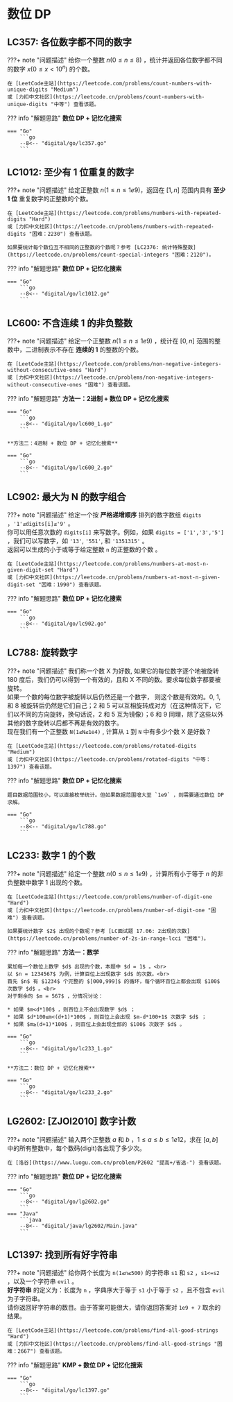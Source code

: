 # 数位 DP

## LC357: 各位数字都不同的数字

???+ note "问题描述"
    给你一个整数 $n(0≤n≤8)$ ，统计并返回各位数字都不同的数字 $x(0≤x<10^n)$ 的个数。

    在 [LeetCode主站](https://leetcode.com/problems/count-numbers-with-unique-digits "Medium")
    或 [力扣中文社区](https://leetcode.cn/problems/count-numbers-with-unique-digits "中等") 查看该题。

??? info "解题思路"
    **数位 DP + 记忆化搜索**

    === "Go"
        ```go
        --8<-- "digital/go/lc357.go"
        ```

## LC1012: 至少有 1 位重复的数字

???+ note "问题描述"
    给定正整数 $n(1≤n≤1e9)$，返回在 $[1, n]$ 范围内具有 **至少 $1$ 位** 重复数字的正整数的个数。

    在 [LeetCode主站](https://leetcode.com/problems/numbers-with-repeated-digits "Hard")
    或 [力扣中文社区](https://leetcode.cn/problems/numbers-with-repeated-digits "困难：2230") 查看该题。

    如果要统计每个数位互不相同的正整数的个数呢？参考 [LC2376: 统计特殊整数](https://leetcode.cn/problems/count-special-integers "困难：2120")。

??? info "解题思路"
    **数位 DP + 记忆化搜索**

    === "Go"
        ```go
        --8<-- "digital/go/lc1012.go"
        ```

## LC600: 不含连续 1 的非负整数

???+ note "问题描述"
    给定一个正整数 $n(1≤n≤1e9)$ ，统计在 $[0, n]$ 范围的整数中，二进制表示不存在 **连续的 $1$** 的整数的个数。

    在 [LeetCode主站](https://leetcode.com/problems/non-negative-integers-without-consecutive-ones "Hard")
    或 [力扣中文社区](https://leetcode.cn/problems/non-negative-integers-without-consecutive-ones "困难") 查看该题。

??? info "解题思路"
    **方法一：2进制 + 数位 DP + 记忆化搜索**

    === "Go"
        ```go
        --8<-- "digital/go/lc600_1.go"
        ```

    **方法二：4进制 + 数位 DP + 记忆化搜索**

    === "Go"
        ```go
        --8<-- "digital/go/lc600_2.go"
        ```

## LC902: 最大为 N 的数字组合

???+ note "问题描述"
    给定一个按 **严格递增顺序** 排列的数字数组 `digits` ，`'1'≤digits[i]≤'9'` 。<br>
    你可以用任意次数的 `digits[i]` 来写数字。例如，如果 `digits = ['1','3','5']` ，我们可以写数字，如 `'13'`, `'551'`, 和 `'1351315'` 。<br>
    返回可以生成的小于或等于给定整数 `n` 的正整数的个数 。

    在 [LeetCode主站](https://leetcode.com/problems/numbers-at-most-n-given-digit-set "Hard")
    或 [力扣中文社区](https://leetcode.cn/problems/numbers-at-most-n-given-digit-set "困难：1990") 查看该题。

??? info "解题思路"
    **数位 DP + 记忆化搜索**

    === "Go"
        ```go
        --8<-- "digital/go/lc902.go"
        ```

## LC788: 旋转数字

???+ note "问题描述"
    我们称一个数 X 为好数, 如果它的每位数字逐个地被旋转 180 度后，我们仍可以得到一个有效的，且和 X 不同的数。要求每位数字都要被旋转。<br>
    如果一个数的每位数字被旋转以后仍然还是一个数字， 则这个数是有效的。0, 1, 和 8 被旋转后仍然是它们自己；2 和 5 可以互相旋转成对方（在这种情况下，它们以不同的方向旋转，换句话说，2 和 5 互为镜像）；6 和 9 同理，除了这些以外其他的数字旋转以后都不再是有效的数字。<br>
    现在我们有一个正整数 `N(1≤N≤1e4)` , 计算从 `1` 到 `N` 中有多少个数 X 是好数？

    在 [LeetCode主站](https://leetcode.com/problems/rotated-digits "Medium")
    或 [力扣中文社区](https://leetcode.cn/problems/rotated-digits "中等：1397") 查看该题。

??? info "解题思路"
    **数位 DP + 记忆化搜索**

    题目数据范围较小，可以直接枚举统计。但如果数据范围增大至 `1e9` ，则需要通过数位 DP 求解。

    === "Go"
        ```go
        --8<-- "digital/go/lc788.go"
        ```

## LC233: 数字 1 的个数

???+ note "问题描述"
    给定一个整数 $n(0≤n≤1e9)$ ，计算所有小于等于 $n$ 的非负整数中数字 $1$ 出现的个数。

    在 [LeetCode主站](https://leetcode.com/problems/number-of-digit-one "Hard")
    或 [力扣中文社区](https://leetcode.cn/problems/number-of-digit-one "困难") 查看该题。

    如果要统计数字 $2$ 出现的个数呢？参考 [LC面试题 17.06: 2出现的次数](https://leetcode.cn/problems/number-of-2s-in-range-lcci "困难")。

??? info "解题思路"
    **方法一：数学**

    累加每一个数位上数字 $d$ 出现的个数，本题中 $d = 1$ 。<br>
    以 $n = 1234567$ 为例，计算百位上出现数字 $d$ 的次数。<br>
	首先 $n$ 有 $1234$ 个完整的 $[000,999]$ 的循环，每个循环百位上都会出现 $100$ 次数字 $d$ 。<br>
	对于剩余的 $m = 567$ ，分情况讨论：

    * 如果 $m<d*100$ ，则百位上不会出现数字 $d$ ；
	* 如果 $d*100≤m<(d+1)*100$ ，则百位上会出现 $m-d*100+1$ 次数字 $d$ ；
	* 如果 $m≥(d+1)*100$ ，则百位上会出现全部的 $100$ 次数字 $d$ 。

    === "Go"
        ```go
        --8<-- "digital/go/lc233_1.go"
        ```

    **方法二：数位 DP + 记忆化搜索**

    === "Go"
        ```go
        --8<-- "digital/go/lc233_2.go"
        ```

## LG2602: [ZJOI2010] 数字计数

???+ note "问题描述"
    输入两个正整数 $a$ 和 $b$ ，$1≤a≤b≤1e12$，求在 $[a,b]$ 中的所有整数中，每个数码(digit)各出现了多少次。

    在 [洛谷](https://www.luogu.com.cn/problem/P2602 "提高+/省选-") 查看该题。

??? info "解题思路"
    **数位 DP + 记忆化搜索**

    === "Go"
        ```go
        --8<-- "digital/go/lg2602.go"
        ```
    === "Java"
        ```java
        --8<-- "digital/java/lg2602/Main.java"
        ```

## LC1397: 找到所有好字符串

???+ note "问题描述"
    给你两个长度为 `n(1≤n≤500)` 的字符串 `s1` 和 `s2` ，`s1<=s2` ，以及一个字符串 `evil` 。<br>
    **好字符串** 的定义为：长度为 `n` ，字典序大于等于 `s1` 小于等于 `s2` ，且不包含 `evil` 为子字符串。<br>
    请你返回好字符串的数目。由于答案可能很大，请你返回答案对 `1e9 + 7` 取余的结果。

    在 [LeetCode主站](https://leetcode.com/problems/find-all-good-strings "Hard")
    或 [力扣中文社区](https://leetcode.cn/problems/find-all-good-strings "困难：2667") 查看该题。

??? info "解题思路"
    **KMP + 数位 DP + 记忆化搜索**

    === "Go"
        ```go
        --8<-- "digital/go/lc1397.go"
        ```
